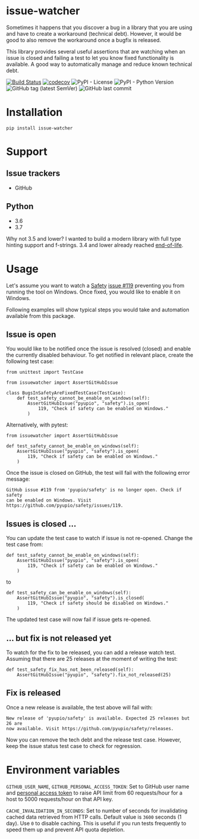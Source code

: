 # issue-watcher
Sometimes it happens that you discover a bug in a library that you are using and have to create a workaround (technical debt). However, it would be good to also remove the workaround once a bugfix is released.

This library provides several useful assertions that are watching when an issue is closed and failing a test to let you know fixed functionality is available. A good way to automatically manage and reduce known technical debt.

[![Build Status](https://travis-ci.org/radeklat/issue-watcher.svg?branch=master)](https://travis-ci.org/radeklat/issue-watcher)
[![codecov](https://codecov.io/gh/radeklat/issue-watcher/branch/master/graph/badge.svg)](https://codecov.io/gh/radeklat/issue-watcher)
![PyPI - License](https://img.shields.io/pypi/l/issue-watcher)
![PyPI - Python Version](https://img.shields.io/pypi/pyversions/issue-watcher)
![GitHub tag (latest SemVer)](https://img.shields.io/github/tag/radeklat/issue-watcher)
![GitHub last commit](https://img.shields.io/github/last-commit/radeklat/issue-watcher)

# Installation

    pip install issue-watcher
    
# Support

## Issue trackers

* GitHub

## Python

* 3.6
* 3.7

Why not 3.5 and lower? I wanted to build a modern library with full type hinting support and f-strings. 3.4 and lower already reached [end-of-life](https://devguide.python.org/devcycle/#end-of-life-branches).
    
# Usage

Let's assume you want to watch a [Safety](https://github.com/pyupio/safety) [issue #119](https://github.com/pyupio/safety/issues/119) preventing you from running the tool on Windows. Once fixed, you would like to enable it on Windows.

Following examples will show typical steps you would take and automation available from this package.

## Issue is open

You would like to be notified once the issue is resolved (closed) and enable the currently disabled behaviour. To get notified in relevant place, create the following test case:

    from unittest import TestCase
    
    from issuewatcher import AssertGitHubIssue
    
    class BugsInSafetyAreFixedTestCase(TestCase):
        def test_safety_cannot_be_enable_on_windows(self):
            AssertGitHubIssue("pyupio", "safety").is_open(
                119, "Check if safety can be enabled on Windows."
            )
            
Alternatively, with pytest:

    from issuewatcher import AssertGitHubIssue
    
    def test_safety_cannot_be_enable_on_windows(self):
        AssertGitHubIssue("pyupio", "safety").is_open(
            119, "Check if safety can be enabled on Windows."
        )
        
Once the issue is closed on GitHub, the test will fail with the following error message:

    GitHub issue #119 from 'pyupio/safety' is no longer open. Check if safety 
    can be enabled on Windows. Visit https://github.com/pyupio/safety/issues/119.
    
## Issues is closed ...

You can update the test case to watch if issue is not re-opened. Change the test case from:

    def test_safety_cannot_be_enable_on_windows(self):
        AssertGitHubIssue("pyupio", "safety").is_open(
            119, "Check if safety can be enabled on Windows."
        )
        
to

    def test_safety_can_be_enable_on_windows(self):
        AssertGitHubIssue("pyupio", "safety").is_closed(
            119, "Check if safety should be disabled on Windows."
        )

The updated test case will now fail if issue gets re-opened.

## ... but fix is not released yet

To watch for the fix to be released, you can add a release watch test. Assuming that there are 25 releases at the moment of writing the test:

    def test_safety_fix_has_not_been_released(self):
        AssertGitHubIssue("pyupio", "safety").fix_not_released(25)
        
## Fix is released
        
Once a new release is available, the test above will fail with:

    New release of 'pyupio/safety' is available. Expected 25 releases but 26 are
    now available. Visit https://github.com/pyupio/safety/releases.
    
Now you can remove the tech debt and the release test case. However, keep the issue status test case to check for regression.

# Environment variables

`GITHUB_USER_NAME`, `GITHUB_PERSONAL_ACCESS_TOKEN`: Set to GitHub user name and [personal access token](https://github.com/settings/tokens) to raise API limit from 60 requests/hour for a host to 5000 requests/hour on that API key.

`CACHE_INVALIDATION_IN_SECONDS`: Set to number of seconds for invalidating cached data retrieved from HTTP calls. Default value is `3600` seconds (1 day). Use `0` to disable caching. This is useful if you run tests frequently to speed them up and prevent API quota depletion.